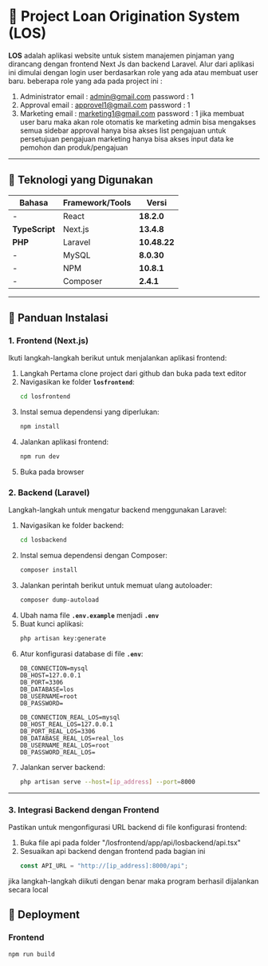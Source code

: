 # 🌿 **Project Loan Origination System (LOS)**

**LOS** adalah aplikasi website untuk sistem manajemen pinjaman yang dirancang dengan frontend Next Js dan backend Laravel. Alur dari aplikasi ini dimulai dengan login user berdasarkan role yang ada atau membuat user baru. 
beberapa role yang ada pada project ini :
1. Administrator
   email : admin@gmail.com
   password : 1
2. Approval
   email : approvel1@gmail.com
   password : 1 
3. Marketing
   email : marketing1@gmail.com
   password : 1
jika membuat user baru maka akan role otomatis ke marketing
admin bisa mengakses semua sidebar
approval hanya bisa akses list pengajuan untuk persetujuan pengajuan
marketing hanya bisa akses input data ke pemohon dan produk/pengajuan

---

## **📌 Teknologi yang Digunakan**

| **Bahasa**        | **Framework/Tools**       | **Versi**        |
|--------------------|---------------------------|------------------|
| -                  | React                    | **18.2.0**       |
| **TypeScript**     | Next.js                  | **13.4.8**       |
| **PHP**            | Laravel                  | **10.48.22**     |
| -                  | MySQL                    | **8.0.30**       |
| -                  | NPM                      | **10.8.1**       |
| -                  | Composer                 | **2.4.1**        |

---

## **📖 Panduan Instalasi**

### **1. Frontend (Next.js)**  
Ikuti langkah-langkah berikut untuk menjalankan aplikasi frontend:  
1. Langkah Pertama clone project dari github dan buka pada text editor
2. Navigasikan ke folder **`losfrontend`**:
   ```bash
   cd losfrontend
   ```  
3. Instal semua dependensi yang diperlukan:  
   ```bash
   npm install
   ```  
4. Jalankan aplikasi frontend:  
   ```bash
   npm run dev
   ```
5. Buka pada browser

### **2. Backend (Laravel)**  
Langkah-langkah untuk mengatur backend menggunakan Laravel:  
1. Navigasikan ke folder backend:  
   ```bash
   cd losbackend
   ```  
2. Instal semua dependensi dengan Composer:  
   ```bash
   composer install
   ```
3. Jalankan perintah berikut untuk memuat ulang autoloader:
   ```bash
   composer dump-autoload
   ```
4. Ubah nama file **`.env.example`** menjadi **`.env`**
5. Buat kunci aplikasi:
   ```bash
   php artisan key:generate
   ```  
6. Atur konfigurasi database di file **`.env`**:  
   ```env
   DB_CONNECTION=mysql
   DB_HOST=127.0.0.1
   DB_PORT=3306
   DB_DATABASE=los
   DB_USERNAME=root
   DB_PASSWORD=

   DB_CONNECTION_REAL_LOS=mysql
   DB_HOST_REAL_LOS=127.0.0.1
   DB_PORT_REAL_LOS=3306
   DB_DATABASE_REAL_LOS=real_los
   DB_USERNAME_REAL_LOS=root
   DB_PASSWORD_REAL_LOS=
   ```
7. Jalankan server backend:  
   ```bash
   php artisan serve --host=[ip_address] --port=8000
   ```  

---

### **3. Integrasi Backend dengan Frontend**  
Pastikan untuk mengonfigurasi URL backend di file konfigurasi frontend:
1. Buka file api pada folder "/losfrontend/app/api/losbackend/api.tsx"
2. Sesuaikan api backend dengan frontend pada bagian ini
   ```typescript
   const API_URL = "http://[ip_address]:8000/api";
   ```
jika langkah-langkah diikuti dengan benar maka program berhasil dijalankan secara local

## **🚀 Deployment**
### Frontend
```bash
npm run build
```
